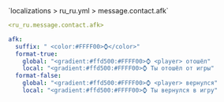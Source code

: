 <!--@include: @/parts/module/message/contact/afk.md#title-->
<!--@include: @/parts/words.md#path--> `localizations > ru_ru.yml > message.contact.afk`

<!--@include: @/parts/module/message/contact/afk.md#explanation-->

<!--@include: @/parts/words.md#edit-->
```yaml
<ru_ru.message.contact.afk>
```

<!--@include: @/parts/words.md#default-->
```yaml
afk:
  suffix: " <color:#FFFF00>⌚</color>"
  format-true:
    global: "<gradient:#ffd500:#FFFF00>⌚ <player> отошёл"
    local: "<gradient:#ffd500:#FFFF00>⌚ Ты отошёл от игры"
  format-false:
    global: "<gradient:#ffd500:#FFFF00>⌚ <player> вернулся"
    local: "<gradient:#ffd500:#FFFF00>⌚ Ты вернулся в игру"
```

<!--@include: @/parts/module/message/contact/afk.md#parameters-->
<!--@include: @/parts/module/message/contact/afk.md#localization-->
